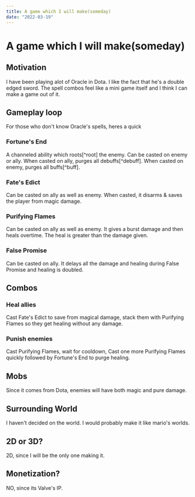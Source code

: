 ```yaml
---
title: A game which I will make(someday)
date: "2022-03-19"
---
```

# A game which I will make(someday)

## Motivation
I have been playing alot of Oracle in Dota. I like the fact that he's a double edged sword.
The spell combos feel like a mini game itself and I think I can make a game out of it.

## Gameplay loop
For those who don't know Oracle's spells, heres a quick 

### Fortune's End
A channeled ability which roots[^root] the enemy. Can be casted on enemy or ally. When casted on ally, purges all debuffs[^debuff]. When casted on enemy, purges all buffs[^buff].

### Fate's Edict
Can be casted on ally as well as enemy. When casted, it disarms & saves the player from magic damage.

### Purifying Flames
Can be casted on ally as well as enemy. It gives a burst damage and then heals overtime. The heal is greater than the damage given.

### False Promise
Can be casted on ally. It delays all the damage and healing during False Promise and healing is doubled.

## Combos

### Heal allies
Cast Fate's Edict to save from magical damage, stack them with Purifying Flames so they get healing without any damage.

### Punish enemies
Cast Purifying Flames, wait for cooldown, Cast one more Purifying Flames quickly followed by Fortune's End to purge healing.

## Mobs
Since it comes from Dota, enemies will have both magic and pure damage. 

## Surrounding World
I haven't decided on the world. I would probably make it like mario's worlds.

## 2D or 3D? 
2D, since I will be the only one making it.

## Monetization?
NO, since its Valve's IP.
